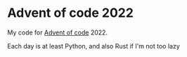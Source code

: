 # Advent of code 2022
My code for [Advent of code](https://adventofcode.com) 2022.

Each day is at least Python, and also Rust if I'm not too lazy
